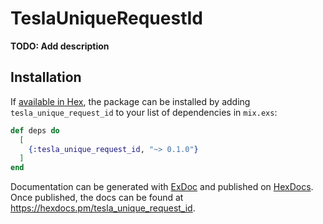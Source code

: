 # TeslaUniqueRequestId

**TODO: Add description**

## Installation

If [available in Hex](https://hex.pm/docs/publish), the package can be installed
by adding `tesla_unique_request_id` to your list of dependencies in `mix.exs`:

```elixir
def deps do
  [
    {:tesla_unique_request_id, "~> 0.1.0"}
  ]
end
```

Documentation can be generated with [ExDoc](https://github.com/elixir-lang/ex_doc)
and published on [HexDocs](https://hexdocs.pm). Once published, the docs can
be found at <https://hexdocs.pm/tesla_unique_request_id>.

